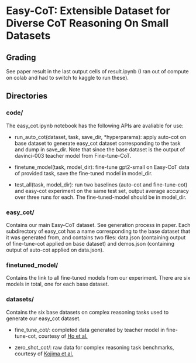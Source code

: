 # Easy-CoT: Extensible Dataset for Diverse CoT Reasoning On Small Datasets

## Grading
See paper result in the last output cells of result.ipynb (I ran out of compute on colab and had to switch to kaggle to run these).

## Directories
### code/
The easy_cot.ipynb notebook has the following APIs are avaliable for use: 
- run_auto_cot(dataset, task, save_dir, *hyperparams): apply auto-cot on base dataset to generate easy_cot dataset corresponding to the task and dump in save_dir. Note that since the base dataset is the output of davinci-003 teacher model from Fine-tune-CoT.

- finetune_model(task, model_dir): fine-tune gpt2-small on Easy-CoT data of provided task, save the fine-tuned model in model_dir.
  
- test_all(task, model_dir): run two baselines (auto-cot and fine-tune-cot) and easy-cot experiment on the same test set, output average accuracy over three runs for each. The fine-tuned-model should be in model_dir.

### easy_cot/
Contains our main Easy-CoT dataset. See generation process in paper. Each subdirectory of easy_cot has a name corresponding to the base dataset that it was generated from, and contains two files: data.json (containing output of fine-tune-cot applied on base dataset) and demos.json (containing output of auto-cot applied on data.json).

### finetuned_model/
Contains the link to all fine-tuned models from our experiment. There are six models in total, one for each base dataset.

### datasets/
Contains the six base datasets on complex reasoning tasks used to generate our easy_cot dataset.

- fine_tune_cot/: completed data generated by teacher model in fine-tune-cot, courtesy of [Ho et al.](https://github.com/itsnamgyu/reasoning-teacher)

- zero_shot_cot/: raw data for complex reasoning task benchmarks, courtesy of [Kojima et al.](https://github.com/kojima-takeshi188/zero_shot_cot/tree/main/dataset)

